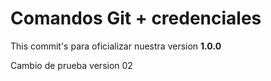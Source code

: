 # Comandos Git + credenciales

This commit's para oficializar nuestra version **1.0.0**

Cambio de prueba version 02